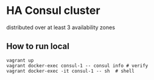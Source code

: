 # HA Consul cluster
distributed over at least 3 availability zones

## How to run local
```
vagrant up
vagrant docker-exec consul-1 -- consul info # verify
vagrant docker-exec -it consul-1 -- sh  # shell
```
